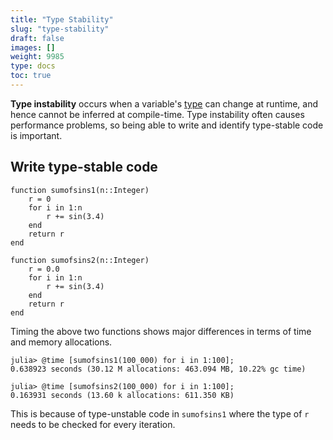 ```yaml
---
title: "Type Stability"
slug: "type-stability"
draft: false
images: []
weight: 9985
type: docs
toc: true
---
```


**Type instability** occurs when a variable's [type][1] can change at runtime, and hence cannot be inferred at compile-time. Type instability often causes performance problems, so being able to write and identify type-stable code is important.


  [1]: https://www.wikiod.com/julia-lang/types

## Write type-stable code
    function sumofsins1(n::Integer)  
        r = 0  
        for i in 1:n  
            r += sin(3.4)  
        end  
        return r  
    end  

    function sumofsins2(n::Integer)  
        r = 0.0  
        for i in 1:n  
            r += sin(3.4)  
        end  
        return r  
    end

Timing the above two functions shows major differences in terms of time and memory allocations.

    julia> @time [sumofsins1(100_000) for i in 1:100];
    0.638923 seconds (30.12 M allocations: 463.094 MB, 10.22% gc time)

    julia> @time [sumofsins2(100_000) for i in 1:100];
    0.163931 seconds (13.60 k allocations: 611.350 KB)

This is because of type-unstable code in `sumofsins1` where the type of `r` needs to be checked for every iteration.   

